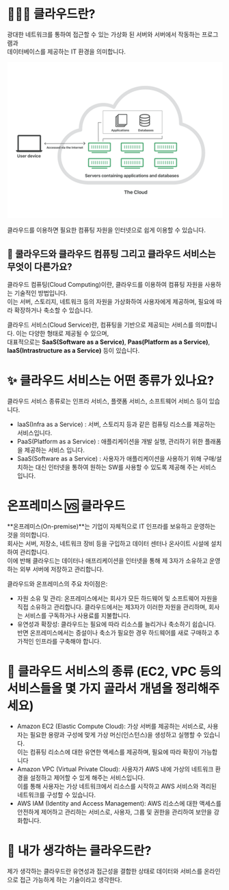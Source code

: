 # 🧑🏻‍💻 클라우드란?

광대한 네트워크를 통하여 접근할 수 있는 가상화 된 서버와 서버에서 작동하는 프로그램과  
데이터베이스를 제공하는 IT 환경을 의미합니다.

![Alt text](/Resource/DevOps/DevOps%20-%20Onboarding/1주차/img/image.png)

클라우드를 이용하면 필요한 컴퓨팅 자원을 인터넷으로 쉽게 이용할 수 있습니다.

## 🤔 쿨라우드와 클라우드 컴퓨팅 그리고 클라우드 서비스는 무엇이 다른가요?

클라우드 컴퓨팅(Cloud Computing)이란, 클라우드를 이용하여 컴퓨팅 자원을 사용하는 기술적인 방법입니다.  
이는 서버, 스토리지, 네트워크 등의 자원을 가상화하여 사용자에게 제공하며, 필요에 따라 확장하거나 축소할 수 있습니다.

클라우드 서비스(Cloud Service)란, 컴퓨팅을 기반으로 제공되는 서비스를 의미합니다. 이는 다양한 형태로 제공될 수 있으며,  
대표적으로는 **SaaS(Software as a Service)**, **Paas(Platform as a Service)**, **IaaS(Intrastructure as a Service)** 등이 있습니다.

# ✨ 클라우드 서비스는 어떤 종류가 있나요?

클라우드 서비스 종류로는 인프라 서비스, 플랫폼 서비스, 소프트웨어 서비스 등이 있습니다.

- IaaS(Infra as a Service) : 서버, 스토리지 등과 같은 컴퓨팅 리소스를 제공하는 서비스입니다.
- PaaS(Platform as a Service) : 애플리케이션을 개발 실행, 관리하기 위한 플래폼을 제공하는 서비스 입니다.
- SaaS(Software as a Service) : 사용자가 애플리케이션을 사용하기 위해 구매/설치하는 대신 인터넷을 통하여 원하는 SW를 사용할 수 있도록 제공해 주는 서비스 입니다.

# 온프레미스 🆚 클라우드

**온프레미스(On-premise)**는 기업이 자체적으로 IT 인프라를 보유하고 운영하는 것을 의미합니다.  
회사는 서버, 저장소, 네트워크 장비 등을 구입하고 데이터 센터나 온사이트 시설에 설치하여 관리합니다.  
이에 반해 클라우드는 데이터나 애프리케이션을 인터넷을 통해 제 3자가 소유하고 운영하는 외부 서버에 저장하고 관리합니다.

클라우드와 온프레미스의 주요 차이점은:

- 자원 소유 및 관리: 온프레미스에서는 회사가 모든 하드웨어 및 소프트웨어 자원을 직접 소유하고 관리합니다.
  클라우드에서는 제3자가 이러한 자원을 관리하며, 회사는 서비스를 구독하거나 사용료를 지불합니다.
- 유연성과 확장성: 클라우드는 필요에 따라 리소스를 늘리거나 축소하기 쉽습니다.  
  반면 온프레미스에서는 증설이나 축소가 필요한 경우 하드웨어를 새로 구매하고 추가적인 인프라를 구축해야 합니다.

# 🧐 클라우드 서비스의 종류 (EC2, VPC 등의 서비스들을 몇 가지 골라서 개념을 정리해주세요)

- Amazon EC2 (Elastic Compute Cloud):
  가상 서버를 제공하는 서비스로, 사용자는 필요한 용량과 구성에 맞게 가상 머신(인스턴스)을 생성하고 실행할 수 있습니다.  
  이는 컴퓨팅 리소스에 대한 유연한 액세스를 제공하며, 필요에 따라 확장이 가능합니다
- Amazon VPC (Virtual Private Cloud):
  사용자가 AWS 내에 가상의 네트워크 환경을 설정하고 제어할 수 있게 해주는 서비스입니다.  
  이를 통해 사용자는 가상 네트워크에서 리소스를 시작하고 AWS 서비스와 격리된 네트워크를 구성할 수 있습니다.
- AWS IAM (Identity and Access Management):
  AWS 리소스에 대한 액세스를 안전하게 제어하고 관리하는 서비스로, 사용자, 그룹 및 권한을 관리하여 보안을 강화합니다.

# 🌈 내가 생각하는 클라우드란?

제가 생각하는 클라우드란 유연성과 접근성을 결합한 상태로 데이터와 서비스를 온라인으로 접근 가능하게 하는 기술이라고 생각한다.
